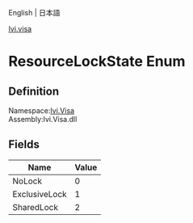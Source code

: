 English | 日本語

[Ivi.visa](Ivi.Visa.md)

# ResourceLockState Enum

## Definition
Namespace:[Ivi.Visa](Ivi.Visa.md)<BR>
Assembly:Ivi.Visa.dll

## Fields

|Name|Value|
|---|---|
|NoLock|0|
|ExclusiveLock|1|
|SharedLock|2|

